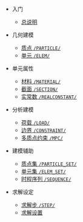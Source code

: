 - 入门
  
  - [总说明](/INTRODUCTION.md)
 
- 几何建模

  - [质点 `/PARTICLE/`](/PARTICLE/PARTICLE.md)
  - [单元 `/ELEM/`](/ELEMENT/ELEMENT.md)

- 单元属性

  - [材料 `/MATERIAL/`](/MATERIAL/MATERIAL.md)
  - [截面 `/SECTION/`](/SECTION/SECTION.md)
  - [实常数 `/REALCONSTANT/`](/REALCONSTANT/REALCONSTANT.md)

- 分析建模

  - [荷载 `/LOAD/`]()
  - [边界 `/CONSTRAINT/`]()
  - [多质点约束 `/MPC/`](/MPC/MPC.md)

- 建模辅助

  - [质点集 `/PARTICLE_SET/`]()
  - [单元集 `/ELEM_SET/`]()
  - [时程序列 `/SEQUENCE/`](/SEQUENCE/SEQUENCE.md)

- 求解设定

  - [求解步 `/STEP/`](/STEP/STEP.md)
  - [求解设置]()